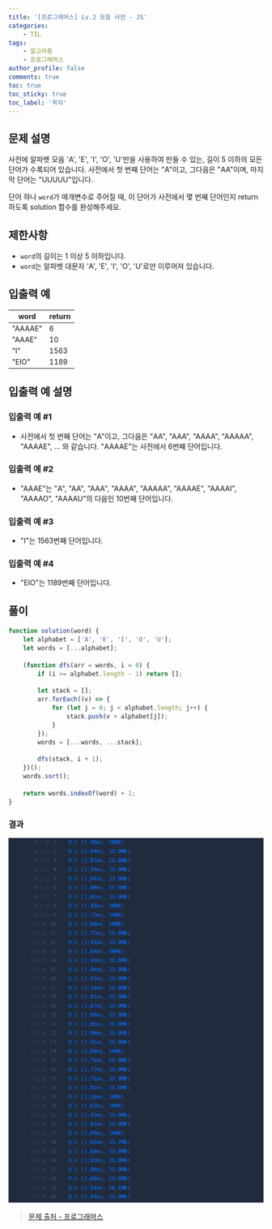 ```yaml
---
title: '[프로그래머스] Lv.2 모음 사전 - JS'
categories:
    - TIL
tags:
    - 알고리즘
    - 프로그래머스
author_profile: false
comments: true
toc: true
toc_sticky: true
toc_label: '목차'
---
```


## 문제 설명

사전에 알파벳 모음 'A', 'E', 'I', 'O', 'U'만을 사용하여 만들 수 있는, 길이 5 이하의 모든 단어가 수록되어 있습니다. 사전에서 첫 번째 단어는 "A"이고, 그다음은 "AA"이며, 마지막 단어는 "UUUUU"입니다.

단어 하나 `word`가 매개변수로 주어질 때, 이 단어가 사전에서 몇 번째 단어인지 return 하도록 solution 함수를 완성해주세요.

## 제한사항

-   `word`의 길이는 1 이상 5 이하입니다.
-   `word`는 알파벳 대문자 'A', 'E', 'I', 'O', 'U'로만 이루어져 있습니다.

## 입출력 예

| word    | return |
| ------- | ------ |
| "AAAAE" | 6      |
| "AAAE"  | 10     |
| "I"     | 1563   |
| "EIO"   | 1189   |

## 입출력 예 설명

### 입출력 예 #1

-   사전에서 첫 번째 단어는 "A"이고, 그다음은 "AA", "AAA", "AAAA", "AAAAA", "AAAAE", ... 와 같습니다. "AAAAE"는 사전에서 6번째 단어입니다.

### 입출력 예 #2

-   "AAAE"는 "A", "AA", "AAA", "AAAA", "AAAAA", "AAAAE", "AAAAI", "AAAAO", "AAAAU"의 다음인 10번째 단어입니다.

### 입출력 예 #3

-   "I"는 1563번째 단어입니다.

### 입출력 예 #4

-   "EIO"는 1189번째 단어입니다.

## 풀이

```javascript
function solution(word) {
    let alphabet = ['A', 'E', 'I', 'O', 'U'];
    let words = [...alphabet];

    (function dfs(arr = words, i = 0) {
        if (i >= alphabet.length - 1) return [];

        let stack = [];
        arr.forEach((v) => {
            for (let j = 0; j < alphabet.length; j++) {
                stack.push(v + alphabet[j]);
            }
        });
        words = [...words, ...stack];

        dfs(stack, i + 1);
    })();
    words.sort();

    return words.indexOf(word) + 1;
}
```

### 결과

![result1](/assets/images/2023/11/05/algorithm-113-result1.png)

> [문제 출처 - 프로그래머스](https://school.programmers.co.kr/learn/courses/30/lessons/84512)
